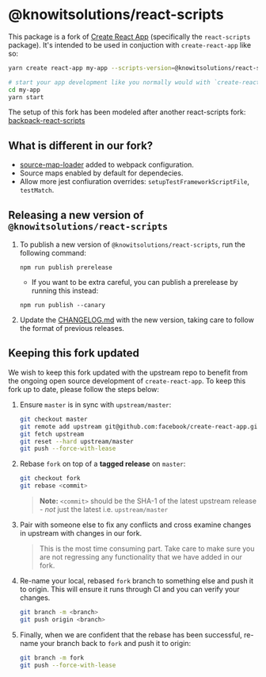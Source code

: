 # @knowitsolutions/react-scripts

This package is a fork of [Create React App](https://github.com/facebookincubator/create-react-app) (specifically the
`react-scripts` package). It's intended to be used in conjuction with `create-react-app` like so:

```sh
yarn create react-app my-app --scripts-version=@knowitsolutions/react-scripts

# start your app development like you normally would with `create-react-app`
cd my-app
yarn start
```

The setup of this fork has been modeled after another react-scripts fork: [backpack-react-scripts](https://github.com/Skyscanner/backpack-react-scripts)

## What is different in our fork?

- [source-map-loader](https://github.com/webpack-contrib/source-map-loader) added to webpack configuration.
- Source maps enabled by default for dependecies.
- Allow more jest confiuration overrides: `setupTestFrameworkScriptFile`, `testMatch`.

## Releasing a new version of `@knowitsolutions/react-scripts`

1. To publish a new version of `@knowitsolutions/react-scripts`, run the following command:

   ```
   npm run publish prerelease
   ```

   - If you want to be extra careful, you can publish a prerelease by running this instead:

   ```
   npm run publish --canary
   ```

1. Update the [CHANGELOG.md](./CHANGELOG.md) with the new version, taking care to follow the format of previous releases.

## Keeping this fork updated

We wish to keep this fork updated with the upstream repo to benefit from the ongoing open source development
of `create-react-app`. To keep this fork up to date, please follow the steps below:

1. Ensure `master` is in sync with `upstream/master`:

   ```sh
   git checkout master
   git remote add upstream git@github.com:facebook/create-react-app.git
   git fetch upstream
   git reset --hard upstream/master
   git push --force-with-lease
   ```

1. Rebase `fork` on top of a **tagged release** on `master`:

   ```sh
   git checkout fork
   git rebase <commit>
   ```

   > **Note:** `<commit>` should be the SHA-1 of the latest upstream release - _not_ just the latest i.e. `upstream/master`

1. Pair with someone else to fix any conflicts and cross examine changes in upstream with changes in our fork.

   > This is the most time consuming part. Take care to make sure you are not regressing any functionality that we have added in our fork.

1. Re-name your local, rebased `fork` branch to something else and push it to origin. This will ensure it runs through CI and you can verify your changes.

   ```sh
   git branch -m <branch>
   git push origin <branch>
   ```

1. Finally, when we are confident that the rebase has been successful, re-name your branch back to `fork` and push it to origin:

   ```sh
   git branch -m fork
   git push --force-with-lease
   ```
